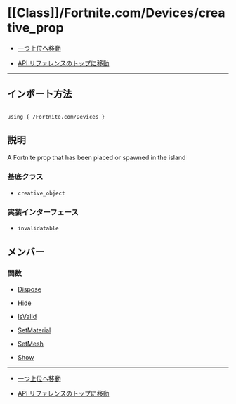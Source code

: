 # [[Class]]/Fortnite.com/Devices/creative_prop

- [一つ上位へ移動](../main.md)

- [API リファレンスのトップに移動](/main.md)

---

## インポート方法

```verse

using { /Fortnite.com/Devices }

```

## 説明

A Fortnite prop that has been placed or spawned in the island

### 基底クラス

- `creative_object`

### 実装インターフェース

- `invalidatable`

## メンバー

### 関数

- [Dispose](./F_Dispose/main.md)

- [Hide](./F_Hide/main.md)

- [IsValid](./F_IsValid/main.md)

- [SetMaterial](./F_SetMaterial/main.md)

- [SetMesh](./F_SetMesh/main.md)

- [Show](./F_Show/main.md)

---

- [一つ上位へ移動](../main.md)

- [API リファレンスのトップに移動](/main.md)
